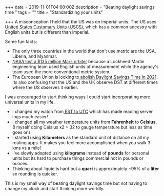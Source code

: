 +++
date = 2019-11-01T04:00:00Z
description = "Beating daylight savings time "
tags = ""
title = "Standardizing your units"

+++
A misconception I held that the US was on Imperial units. The US uses [United States Customary Units (USCS)](https://en.wikipedia.org/wiki/United_States_customary_units), which has a common ancestry with  English units but is different than imperial. 

Some fun facts:

* The only three countries in the world that don't use metric are the USA, Liberia, and Myanmar. 
* [NASA lost a $125 million Mars orbiter](http://www.cnn.com/TECH/space/9909/30/mars.metric.02/) because a Lockheed Martin engineering team used English units of measurement while the agency's team used the more conventional metric system. 
* The European Union is looking to[ abolish Daylight Savings Time in 2021](https://en.wikipedia.org/wiki/Daylight_saving_time_by_country#Proposals_to_adopt_or_abolish_daylight_saving_time). Its also confusing that the US and the UK observe DST at different times where the US observes it earlier. 

I was encouraged to start thinking ways I could start incorporating more universal units in my life.

* I changed my watch from[ EST to UTC](https://en.wikipedia.org/wiki/Coordinated_Universal_Time) which has made reading server logs much easier! 
* I changed all my weather temperature units from **Fahrenheit** to **Celsius**. (I myself doing Celsius x2 + 32 to gauge temperature but less as time goes on)
* I started using **Kilometers** as the standard unit of distance on all my routing apps. It makes you feel more accomplished when you walk 3 kms vs a mile! 
* I've slowly adopted using **kilograms** instead of **pounds** for personal units but its hard to purchase things commercial not in pounds or ounces. 
* Thinking about liquid is hard but a **quart** is approximately \~95% of a **liter**  so rounding is quicker.

This is my small way of beating daylight savings time but not having to change my clock and start thinking more worldly.